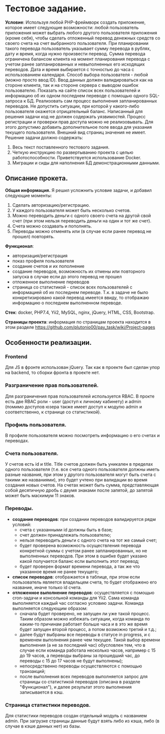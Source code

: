 # Тестовое задание.

**Условие**:
Используя любой PHP-фреймворк создать приложение, которое имеет следующие
возможности: любой пользователь приложения может выбрать любого другого пользователя
приложения (кроме себя), чтобы сделать отложенный перевод денежных средств со своего
счета на счет выбранного пользователя. При планировании такого перевода пользователь
указывает сумму перевода в рублях, дату и время, когда нужно произвести перевод. Сумма
перевода ограничена балансом клиента на момент планирования перевода с учетом ранее
запланированных и невыполненных его исходящих переводов. Дата и время выбирается с
точностью до часа с использованием календаря. Способ выбора пользователя - любой (можно
просто ввод ID). Ввод данных должен валидироваться как на стороне клиента, так и на стороне
сервера с выводом ошибок пользователю.
Показать на сайте список всех пользователей и информацию об их одном последнем
переводе с помощью одного SQL-запроса к БД.
Реализовать сам процесс выполнения запланированных переводов. Не допустить
ситуации, при которой у какого-либо пользователя окажется отрицательный баланс.
Написанный для решения задачи код не должен содержать уязвимостей. Процесс
регистрации и проверки прав доступа можно не реализовывать. Для этого допустимо добавить
дополнительное поле ввода для указания текущего пользователя. Внешний вид страниц
значения не имеет.
Решение задачи должно содержать:
1. Весь текст поставленного тестового задания.
2. Четкую инструкцию по развертыванию проекта с целью работоспособности. Приветствуется использование Docker.
3. Миграции и сиды для наполнения БД демонстрационными данными.

## Описание прокета.
**Общая информация.**
Я решил усложнить условие задачи, и добавил следующие моменты:
1. Сделать авторизацию/регистрацию.
2. У каждого пользователя может быть несколько счетов.
3. Можно переводить деньги с одного своего счета на другой свой счет (при этом нельзя переводить деньги на один и тот же счет).
4. Счета можно создавать и пополнять.
5. Переводы можно отменять или (в случае если ранее перевод не прошел) повторять.

**Функционал**:
* авторизация/регистрация
* показ профиля пользователя
* создание счетов и их пополнение
* создание переводов, возможность их отмены или повторного запуска в случае если до этого перевод не прошел
* отложенное выполнение переводов
* страница со статистикой - список всех пользователей с информацией об их последнем переводе. Т.к. в задаче не было конкретизировано какой
  перевод имеется ввиду, то отображаю информацию о последнем выполненном переводе.

**Стек**: docker, PHP7.4, Yii2, MySQL, nginx, jQuery, HTML, CSS, Bootstrap.

**Страницы проекта**: информация по страницам проекта находится в этом разделе https://github.com/plutonio00/pay_task/wiki/Project-pages

## Особенности реализации.
### Frontend
Для JS в фронте использован jQuery. Так как в проекте был сделан упор на backend, то сборки фронта в проекте нет.
### Разграничение прав пользователей.
Для разграничения прав пользователей используется RBAC. В прокте есть две RBAC роли - user (доступ к личному кабинету) и admin (помимо доступов юзера также имеет доступ к модулю admin и соответственно, к странице со статистикой).
### Профиль пользователя.
В профиле пользователя можно посмотреть информацию о его счетах и переводах.
### Счета пользователя.
У счетов есть id и title. Title счетов должен быть уникален в пределах одного пользователя (т.е. все счета одного пользователя должны иметь разные названия, при этом у другого пользователя могут быть счета с такими же названиями), это будет учтено при валидации во время создания новых счетов. На счетах может быть сумма, представляющая собой десятичную дробь с двумя знаками после запятой, до запятой может быть маскимум 11 знаков.
### Переводы.
* **создание переводов**: при создании переводов валидируется рядм условий:
    * счета с указанными id должны быть в базе;
    * счет должен принадлежать пользователю;
    * нельзя переводить деньги с одного счета на тот же самый счет;
    * будет проверена возможность осуществления перевода конкретной суммы с учетом ранее запланированных, но не выполненных переводов. При этом в ошибке будет указано какой получается баланс если выполнить этот перевод;
    * будет проверен формат времени перевода, а так же что указанное время не ранее текущего;
* **список переводов**: отображается в таблице, при этом если пользователь является владельцем счета, то будет отображено его название, иначе только id счета.
* **отложенное выполнение переводов**: осуществляется с помощью cron-задачи и консольной команды для Yii2. Сама команда выполняется каждый час согласно условию задачи. Команда выполняется следующим образом:
    * сначала будет проверено, не запущен ли уже такой процесс. Таким образом можно избежать ситуации, когда команда по каким-то причинам работает больше часа и в это же время будет запущен второй процесс, а потом возможно третий и т.д.;
    * далее будут выбраны все переводы в статусе in progress, и с временем выполнения ранее чем текущее. Такой выбор времени выполнения (а не за последний час) обусловлен тем, что в случае если команда работала несколько часов, например с 15 до 19 часов, а переводы выбраны за прошедший час, до переводы с 15 до 17 часов не будут выполнены);
    * непосредственно переводы осуществляются с помощью транзакций;
    * после выполнения всех переводов выполняется запрос для страницы со статистикой переводов (описана в разделе "Функционал"), и далее результат этого выполнения записывается в кэш.
### Страница статистики переводов.
Для статистики переводов создан отдельный модуль с названием admin. При загрузке страницы данные будут взять либо из кэша, либо (в случае в кэше данных нет) из базы. 